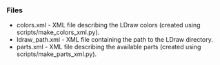 
### Files ###
* colors.xml - XML file describing the LDraw colors (created using scripts/make_colors_xml.py).
* ldraw_path.xml - XML file containing the path to the LDraw directory.
* parts.xml - XML file describing the available parts (created using scripts/make_parts_xml.py).
